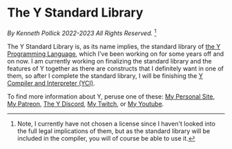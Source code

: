 # The Y Standard Library
*By Kenneth Pollick 2022-2023 All Rights Reserved.* [^1]

The Y Standard Library is, as its name implies, the standard library of [the Y Programming Language](https://www.kennethpollick.com/software/y.html), which I've been working on for some years off and on now.
I am currently working on finalizing the standard library and the features of Y together as there are constructs that I definitely want in one of them, so after I complete the standard library, I will be finishing the [Y Compiler and Interpreter (YCI)](https://www.kennethpollick.com/software/yci.html).

To find more information about Y, peruse one of these: [My Personal Site](https://www.kennethpollick.com), [My Patreon](https://www.patreon.com/KennethPollick), [The Y Discord](https://discord.gg/AdjxzFjPNs), [My Twitch](https://www.twitch.tv/kennythelogician), or [My Youtube](https://www.youtube.com/channel/UCE1Lhhv_5oXUv4oiKbmsVnA/videos).

[^1]: Note, I currently have not chosen a license since I haven't looked into the full legal implications of them, but as the standard library will be included in the compiler, you will of course be able to use it.
